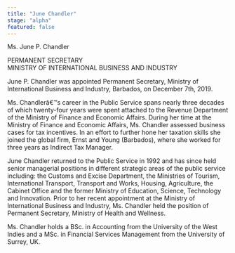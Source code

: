 ```yaml
---
title: "June Chandler"
stage: "alpha"
featured: false
---
```


Ms. June P. Chandler

PERMANENT SECRETARY  
MINISTRY OF INTERNATIONAL BUSINESS AND INDUSTRY

June P. Chandler was
appointed Permanent Secretary, Ministry of International Business and Industry,
Barbados, on December 7th, 2019.

Ms. Chandlerâ€™s career
in the Public Service spans nearly three decades of which twenty-four years
were spent attached to the Revenue Department of the Ministry of Finance and
Economic Affairs. During her time at the Ministry of Finance and Economic
Affairs, Ms. Chandler assessed business cases for tax incentives. In an effort
to further hone her taxation skills she joined the global firm, Ernst and Young
(Barbados), where she worked for three years as Indirect Tax Manager.

June
Chandler returned to the Public Service in 1992 and has since held senior
managerial positions in different strategic areas of the public service
including: the Customs and Excise Department, the Ministries of Tourism,
International Transport, Transport and Works, Housing, Agriculture, the Cabinet
Office and the former Ministry of Education, Science, Technology and Innovation.
Prior to her recent appointment at the Ministry of International Business and
Industry, Ms. Chandler held the position of Permanent Secretary, Ministry of
Health and Wellness.

Ms. Chandler holds a
BSc. in Accounting from the University of the West Indies and a MSc. in
Financial Services Management from the University of Surrey, UK.